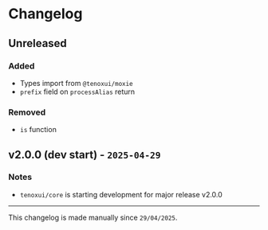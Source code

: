 # Changelog

## Unreleased

### Added

- Types import from `@tenoxui/moxie`
- `prefix` field on `processAlias` return

### Removed

- `is` function

## v2.0.0 (dev start) - `2025-04-29`

### Notes

- `tenoxui/core` is starting development for major release v2.0.0

---

This changelog is made manually since `29/04/2025`.
